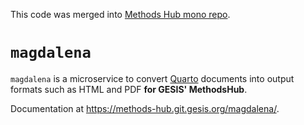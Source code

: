<!--
SPDX-FileCopyrightText: 2023 - 2024 GESIS - Leibniz-Institut für Sozialwissenschaften
SPDX-FileContributor: Raniere Gaia Costa da Silva <Raniere.CostadaSilva@gesis.org>

SPDX-License-Identifier: AGPL-3.0-or-later
-->

This code was merged into [Methods Hub mono repo](https://git.gesis.org/methods-hub/methodshub.gesis.org).

# `magdalena`

`magdalena` is a microservice to convert [Quarto](https://quarto.org/) documents into output formats such as HTML and PDF **for GESIS' MethodsHub**.

Documentation at https://methods-hub.git.gesis.org/magdalena/.
